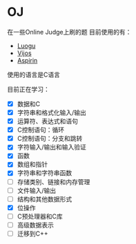 # OJ

在一些Online Judge上刷的题
目前使用的有：

* [Luogu](https://www.luogu.org/)
* [Vijos](https://vijos.org/)
* [Aspirin](https://noi.top/)

使用的语言是C语言

目前正在学习：

- [x] 数据和C
- [x] 字符串和格式化输入/输出
- [x] 运算符、表达式和语句
- [x] C控制语句：循环
- [x] C控制语句：分支和跳转
- [x] 字符输入/输出和输入验证
- [x] 函数
- [x] 数组和指针
- [x] 字符串和字符串函数
- [ ] 存储类别、链接和内存管理
- [ ] 文件输入/输出
- [ ] 结构和其他数据形式
- [x] 位操作
- [ ] C预处理器和C库
- [ ] 高级数据表示
- [ ] 迁移到C++
